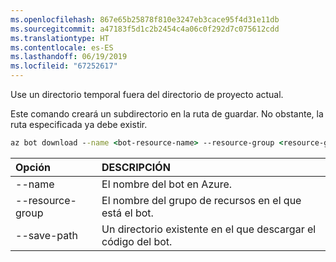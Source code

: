 ```yaml
---
ms.openlocfilehash: 867e65b25878f810e3247eb3cace95f4d31e11db
ms.sourcegitcommit: a47183f5d1c2b2454c4a06c0f292d7c075612cdd
ms.translationtype: HT
ms.contentlocale: es-ES
ms.lasthandoff: 06/19/2019
ms.locfileid: "67252617"
---
```

Use un directorio temporal fuera del directorio de proyecto actual. 

Este comando creará un subdirectorio en la ruta de guardar. No obstante, la ruta especificada ya debe existir.

```cmd
az bot download --name <bot-resource-name> --resource-group <resource-group-name> --save-path "<path>"
```

| Opción | DESCRIPCIÓN |
|:---|:---|
| --name | El nombre del bot en Azure. |
| --resource-group | El nombre del grupo de recursos en el que está el bot. |
| --save-path | Un directorio existente en el que descargar el código del bot. |
